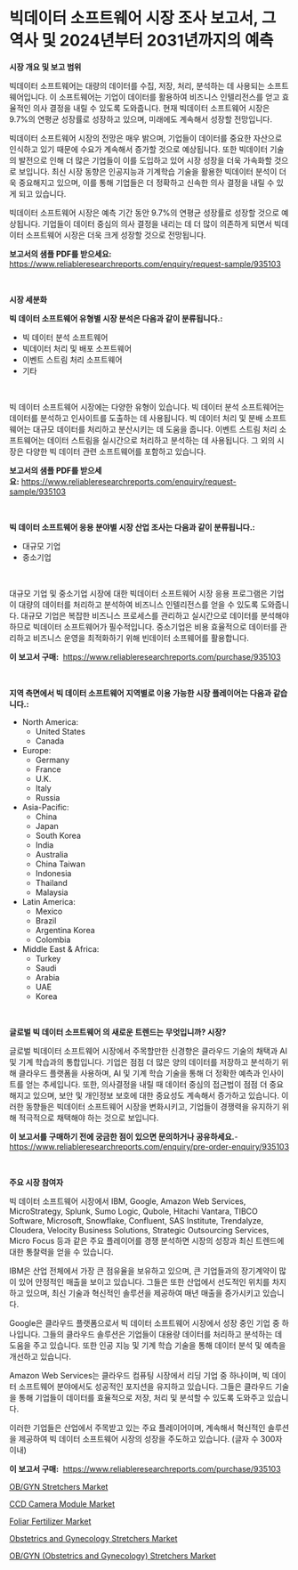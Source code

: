 <p><h1>빅데이터 소프트웨어 시장 조사 보고서, 그 역사 및 2024년부터 2031년까지의 예측</h1></p><p><strong>시장 개요 및 보고 범위</strong></p>
<p><p>빅데이터 소프트웨어는 대량의 데이터를 수집, 저장, 처리, 분석하는 데 사용되는 소프트웨어입니다. 이 소프트웨어는 기업이 데이터를 활용하여 비즈니스 인텔리전스를 얻고 효율적인 의사 결정을 내릴 수 있도록 도와줍니다. 현재 빅데이터 소프트웨어 시장은 9.7%의 연평균 성장률로 성장하고 있으며, 미래에도 계속해서 성장할 전망입니다.</p><p>빅데이터 소프트웨어 시장의 전망은 매우 밝으며, 기업들이 데이터를 중요한 자산으로 인식하고 있기 때문에 수요가 계속해서 증가할 것으로 예상됩니다. 또한 빅데이터 기술의 발전으로 인해 더 많은 기업들이 이를 도입하고 있어 시장 성장을 더욱 가속화할 것으로 보입니다. 최신 시장 동향은 인공지능과 기계학습 기술을 활용한 빅데이터 분석이 더욱 중요해지고 있으며, 이를 통해 기업들은 더 정확하고 신속한 의사 결정을 내릴 수 있게 되고 있습니다.</p><p>빅데이터 소프트웨어 시장은 예측 기간 동안 9.7%의 연평균 성장률로 성장할 것으로 예상됩니다. 기업들이 데이터 중심의 의사 결정을 내리는 데 더 많이 의존하게 되면서 빅데이터 소프트웨어 시장은 더욱 크게 성장할 것으로 전망됩니다.</p></p>
<p><strong>보고서의 샘플 PDF를 받으세요:</strong> <a href="https://www.reliableresearchreports.com/enquiry/request-sample/935103">https://www.reliableresearchreports.com/enquiry/request-sample/935103</a></p>
<p>&nbsp;</p>
<p><strong>시장 세분화</strong></p>
<p><strong>빅 데이터 소프트웨어 유형별 시장 분석은 다음과 같이 분류됩니다.:</strong></p>
<p><ul><li>빅 데이터 분석 소프트웨어</li><li>빅데이터 처리 및 배포 소프트웨어</li><li>이벤트 스트림 처리 소프트웨어</li><li>기타</li></ul></p>
<p>&nbsp;</p>
<p><p>빅 데이터 소프트웨어 시장에는 다양한 유형이 있습니다. 빅 데이터 분석 소프트웨어는 데이터를 분석하고 인사이트를 도출하는 데 사용됩니다. 빅 데이터 처리 및 분배 소프트웨어는 대규모 데이터를 처리하고 분산시키는 데 도움을 줍니다. 이벤트 스트림 처리 소프트웨어는 데이터 스트림을 실시간으로 처리하고 분석하는 데 사용됩니다. 그 외의 시장은 다양한 빅 데이터 관련 소프트웨어를 포함하고 있습니다.</p></p>
<p><strong>보고서의 샘플 PDF를 받으세요:</strong>&nbsp;<a href="https://www.reliableresearchreports.com/enquiry/request-sample/935103">https://www.reliableresearchreports.com/enquiry/request-sample/935103</a></p>
<p>&nbsp;</p>
<p><strong> 빅 데이터 소프트웨어 응용 분야별 시장 산업 조사는 다음과 같이 분류됩니다.:</strong></p>
<p><ul><li>대규모 기업</li><li>중소기업</li></ul></p>
<p>&nbsp;</p>
<p><p>대규모 기업 및 중소기업 시장에 대한 빅데이터 소프트웨어 시장 응용 프로그램은 기업이 대량의 데이터를 처리하고 분석하여 비즈니스 인텔리전스를 얻을 수 있도록 도와줍니다. 대규모 기업은 복잡한 비즈니스 프로세스를 관리하고 실시간으로 데이터를 분석해야 하므로 빅데이터 소프트웨어가 필수적입니다. 중소기업은 비용 효율적으로 데이터를 관리하고 비즈니스 운영을 최적화하기 위해 빈데이터 소프웨어를 활용합니다.</p></p>
<p><strong>이 보고서 구매:</strong>&nbsp; <a href="https://www.reliableresearchreports.com/purchase/935103">https://www.reliableresearchreports.com/purchase/935103</a></p>
<p>&nbsp;</p>
<p><strong>지역 측면에서 빅 데이터 소프트웨어 지역별로 이용 가능한 시장 플레이어는 다음과 같습니다.:</strong></p>
<p><ul>
    <li>
        North America:
        <ul>
            <li>United States</li>
            <li>Canada</li>
        </ul>
    </li>
    <li>
        Europe:
        <ul>
            <li>Germany</li>
            <li>France</li>
            <li>U.K.</li>
            <li>Italy</li>
            <li>Russia</li>
        </ul>
    </li>
    <li>
        Asia-Pacific:
        <ul>
            <li>China</li>
            <li>Japan</li>
            <li>South Korea</li>
            <li>India</li>
            <li>Australia</li>
            <li>China Taiwan</li>
            <li>Indonesia</li>
            <li>Thailand</li>
            <li>Malaysia</li>
        </ul>
    </li>
    <li>
        Latin America:
        <ul>
            <li>Mexico</li>
            <li>Brazil</li>
            <li>Argentina Korea</li>
            <li>Colombia</li>
        </ul>
    </li>
    <li>
        Middle East & Africa:
        <ul>
            <li>Turkey</li>
            <li>Saudi</li>
            <li>Arabia</li>
            <li>UAE</li>
            <li>Korea</li>
        </ul>
    </li>
    </ul></p>
<p>&nbsp;</p>
<p><strong>글로벌 빅 데이터 소프트웨어 의 새로운 트렌드는 무엇입니까? 시장?</strong></p>
<p><p>글로벌 빅데이터 소프트웨어 시장에서 주목할만한 신경향은 클라우드 기술의 채택과 AI 및 기계 학습과의 통합입니다. 기업은 점점 더 많은 양의 데이터를 저장하고 분석하기 위해 클라우드 플랫폼을 사용하며, AI 및 기계 학습 기술을 통해 더 정확한 예측과 인사이트를 얻는 추세입니다. 또한, 의사결정을 내릴 때 데이터 중심의 접근법이 점점 더 중요해지고 있으며, 보안 및 개인정보 보호에 대한 중요성도 계속해서 증가하고 있습니다. 이러한 동향들은 빅데이터 소프트웨어 시장을 변화시키고, 기업들이 경쟁력을 유지하기 위해 적극적으로 채택해야 하는 것으로 보입니다.</p></p>
<p><strong>이 보고서를 구매하기 전에 궁금한 점이 있으면 문의하거나 공유하세요.</strong>- <a href="https://www.reliableresearchreports.com/enquiry/pre-order-enquiry/935103">https://www.reliableresearchreports.com/enquiry/pre-order-enquiry/935103</a></p>
<p>&nbsp;</p>
<p><strong>주요 시장 참여자</strong></p>
<p><p>빅 데이터 소프트웨어 시장에서 IBM, Google, Amazon Web Services, MicroStrategy, Splunk, Sumo Logic, Qubole, Hitachi Vantara, TIBCO Software, Microsoft, Snowflake, Confluent, SAS Institute, Trendalyze, Cloudera, Velocity Business Solutions, Strategic Outsourcing Services, Micro Focus 등과 같은 주요 플레이어를 경쟁 분석하면 시장의 성장과 최신 트렌드에 대한 통찰력을 얻을 수 있습니다.</p><p>IBM은 산업 전체에서 가장 큰 점유율을 보유하고 있으며, 큰 기업들과의 장기계약이 많이 있어 안정적인 매출을 보이고 있습니다. 그들은 또한 산업에서 선도적인 위치를 차지하고 있으며, 최신 기술과 혁신적인 솔루션을 제공하여 매년 매출을 증가시키고 있습니다.</p><p>Google은 클라우드 플랫폼으로서 빅 데이터 소프트웨어 시장에서 성장 중인 기업 중 하나입니다. 그들의 클라우드 솔루션은 기업들이 대용량 데이터를 처리하고 분석하는 데 도움을 주고 있습니다. 또한 인공 지능 및 기계 학습 기술을 통해 데이터 분석 및 예측을 개선하고 있습니다.</p><p>Amazon Web Services는 클라우드 컴퓨팅 시장에서 리딩 기업 중 하나이며, 빅 데이터 소프트웨어 분야에서도 성공적인 포지션을 유지하고 있습니다. 그들은 클라우드 기술을 통해 기업들이 데이터를 효율적으로 저장, 처리 및 분석할 수 있도록 도와주고 있습니다.</p><p>이러한 기업들은 산업에서 주목받고 있는 주요 플레이어이며, 계속해서 혁신적인 솔루션을 제공하여 빅 데이터 소프트웨어 시장의 성장을 주도하고 있습니다. (글자 수 300자 이내)</p></p>
<p><strong>이 보고서 구매:</strong>&nbsp;&nbsp;<a href="https://www.reliableresearchreports.com/purchase/935103">https://www.reliableresearchreports.com/purchase/935103</a></p>
<p><p><a href="https://fuschia-pecorino-a6d.notion.site/OB-GYN-Stretchers-Market-Size-Growth-Outlook-from-2024-to-2031-projecting-at-Market-s-Trends-Analy-b7a98aeecbf84f8bbe694b69585418ae">OB/GYN Stretchers Market</a></p><p><a href="https://view.publitas.com/reportprime-1/ccd-camera-module-market-size-focuses-on-market-dynamics-in-depth-analysis-and-future-projections-of-its-market-forecasted-for-period-from-2024-to-2031/">CCD Camera Module Market</a></p><p><a href="https://view.publitas.com/reportprime-1/global-foliar-fertilizer-market-size-and-market-trends-insights-and-projections-from-2024-to-2031/">Foliar Fertilizer Market</a></p><p><a href="https://florentine-yuzu-f42.notion.site/Obstetrics-and-Gynecology-Stretchers-Market-Offers-Provide-Insightful-Data-for-the-Time-Period-from--a33a891729704b94b38d31ad432769f3">Obstetrics and Gynecology Stretchers Market</a></p><p><a href="https://changeable-paste-463.notion.site/OB-GYN-Obstetrics-and-Gynecology-Stretchers-Market-with-the-goal-of-estimating-the-market-size-and-d6369ed5dde8431ca5e810e7217c35ec">OB/GYN (Obstetrics and Gynecology) Stretchers Market</a></p></p>
